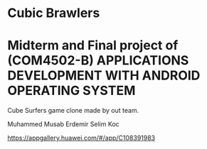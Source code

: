 # Cubic Brawlers
# Midterm and Final project of (COM4502-B) APPLICATIONS DEVELOPMENT WITH ANDROID OPERATING SYSTEM

Cube Surfers game clone made by out team.

Muhammed Musab Erdemir
Selim Koc

https://appgallery.huawei.com/#/app/C108391983


